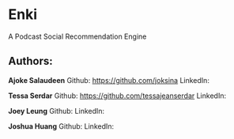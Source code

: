 # Enki
A Podcast Social Recommendation Engine

## Authors:
**Ajoke Salaudeen**
    Github: https://github.com/joksina
    LinkedIn:

**Tessa Serdar**
    Github: https://github.com/tessajeanserdar
    LinkedIn:

**Joey Leung**
    Github:
    LinkedIn:

**Joshua Huang**
    Github:
    LinkedIn:
